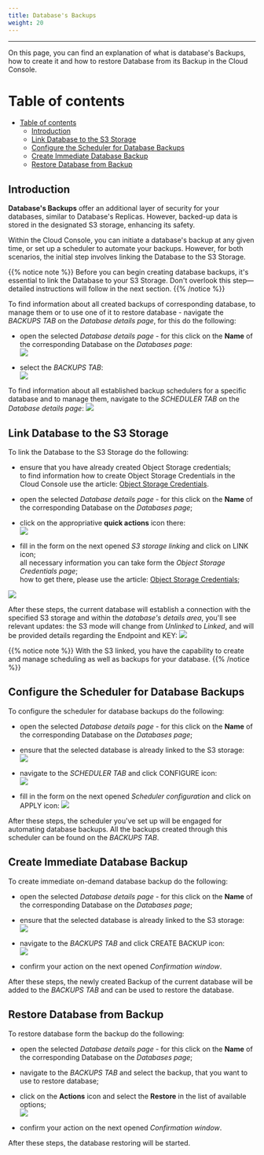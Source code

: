 ```yaml
---
title: Database's Backups
weight: 20
---
```

___
On this page, you can find an explanation of what is database's Backups, how to create it and how to restore Database from its Backup in the Cloud Console.

# Table of contents
- [Table of contents](#table-of-contents)
  - [Introduction](#introduction)
  - [Link Database to the S3 Storage](#link-database-to-the-s3-storage)
  - [Configure the Scheduler for Database Backups](#configure-the-scheduler-for-database-backups)
  - [Create Immediate Database Backup](#create-immediate-database-backup)
  - [Restore Database from Backup](#restore-database-from-backup)

## Introduction
**Database's Backups** offer an additional layer of security for your databases, similar to Database's Replicas. However, backed-up data is stored in the designated S3 storage, enhancing its safety. 

Within the Cloud Console, you can initiate a database's backup at any given time, or set up a scheduler to automate your backups.
However, for both scenarios, the initial step involves linking the Database to the S3 Storage.

{{% notice note %}}
Before you can begin creating database backups, it's essential to link the Database to your S3 Storage. Don't overlook this step—detailed instructions will follow in the next section.
{{% /notice %}}

To find information about all created backups of corresponding database, to manage them or to use one of it to restore database - navigate the *BACKUPS TAB* on the *Database details page*, for this do the following:
- open the selected *Database details page* - for this click on the **Name** of the corresponding Database on the *Databases page*:    
![](../../../assets/images/databases/6.png?classes=border,shadow)

- select the *BACKUPS TAB*:  
![](../../../assets/images/databases/22.png?width=25pc&classes=border,shadow) 

To find information about all established backup schedulers for a specific database and to manage them, navigate to the *SCHEDULER TAB* on the *Database details page*:
![](../../../assets/images/databases/23.png?width=25pc&classes=border,shadow) 

## Link Database to the S3 Storage
To link the Database to the S3 Storage do the following:  
- ensure that you have already created Object Storage credentials;  
  to find information how to create Object Storage Credentials in the Cloud Console use the article: [Object Storage Credentials](https://docs.ventuscloud.eu/products/storage/object-storage-credentials/).
  
- open the selected *Database details page* - for this click on the **Name** of the corresponding Database on the *Databases page*;  
- click on the appropriative **quick actions** icon there:  
![](../../../assets/images/databases/19.png?width=40pc&classes=border,shadow) 

- fill in the form on the next opened *S3 storage linking* and click on LINK icon;   
  all necessary information you can take form the *Object Storage Credentials page*;  
  how to get there, please use the article: [Object Storage Credentials](https://docs.ventuscloud.eu/products/storage/object-storage-credentials/);  
  
![](../../../assets/images/databases/20.png?width=30pc&classes=border,shadow) 

After these steps, the current database will establish a connection with the specified S3 storage and within the *database's details area*, you'll see relevant updates: the S3 mode will change from *Unlinked* to *Linked*, and will be provided details regarding the Endpoint and KEY:
![](../../../assets/images/databases/21.png?width=45pc&classes=border,shadow) 

{{% notice note %}}
With the S3 linked, you have the capability to create and manage scheduling as well as backups for your database.
{{% /notice %}}

## Configure the Scheduler for Database Backups
To configure the scheduler for database backups do the following:    
- open the selected *Database details page* - for this click on the **Name** of the corresponding Database on the *Databases page*;
- ensure that the selected database is already linked to the S3 storage:  
![](../../../assets/images/databases/21.png?width=40pc&classes=border,shadow)

- navigate to the *SCHEDULER TAB* and click CONFIGURE icon:  
![](../../../assets/images/databases/24.png?width=35pc&classes=border,shadow)

- fill in the form on the next opened *Scheduler configuration* and click on APPLY icon: 
![](../../../assets/images/databases/25.png?width=30pc&classes=border,shadow) 

After these steps, the scheduler you've set up will be engaged for automating database backups. All the backups created through this scheduler can be found on the *BACKUPS TAB*.

## Create Immediate Database Backup
To create immediate on-demand database backup do the following:    
- open the selected *Database details page* - for this click on the **Name** of the corresponding Database on the *Databases page*;
- ensure that the selected database is already linked to the S3 storage:  
![](../../../assets/images/databases/21.png?width=40pc&classes=border,shadow)

- navigate to the *BACKUPS TAB* and click CREATE BACKUP icon:  
![](../../../assets/images/databases/28.png?width=40pc&classes=border,shadow)

- confirm your action on the next opened *Confirmation window*.

After these steps, the newly created Backup of the current database will be added to the *BACKUPS TAB* and can be used to restore the database.

## Restore Database from Backup
To restore database form the backup do the following:    
- open the selected *Database details page* - for this click on the **Name** of the corresponding Database on the *Databases page*;  
- navigate to the *BACKUPS TAB* and select the backup, that you want to use to restore database;   
- click on the **Actions** icon and select the **Restore** in the list of available options;  
![](../../../assets/images/databases/26.png?width=40pc&classes=border,shadow)

- confirm your action on the next opened *Confirmation window*.

After these steps, the database restoring will be started.
